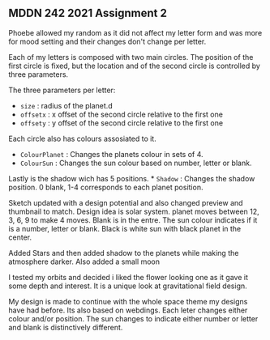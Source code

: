 ## MDDN 242 2021 Assignment 2

Phoebe allowed my random as it did not affect my letter form and was more for mood setting and their changes don't change per letter.

Each of my letters is composed with two main circles. The  position of the first circle is fixed, but the location and of the second circle is controlled by three parameters.

The three parameters per letter:
  * `size` : radius of the planet.d
  * `offsetx` : x offset of the second circle relative to the first one
  * `offsety` : y offset of the second circle relative to the first one

Each circle also has colours assosiated to it.
  * `ColourPlanet` : Changes the planets colour in sets of 4.
  * `ColourSun` : Changes the sun colour based on number, letter or blank.

Lastly is the shadow wich has 5 positions.
	* `Shadow` : Changes the shadow position. 0 blank, 1-4 corresponds to each planet position.

Sketch updated with a design potential and also changed preview and thumbnail to match. Design idea is solar system. planet moves between 12, 3, 6, 9 to make 4 moves. Blank is in the entre.
The sun colour indicates if it is a number, letter or blank. Black is white sun with black planet in the center.

Added Stars and then added shadow to the planets while making the atmosphere darker. Also added a small moon

I tested my orbits and decided i liked the flower looking one as it gave it some depth and interest. It is a unique look at gravitational field design. 

My design is made to continue with the whole space theme my designs have had before. Its also based on webdings. Each leter changes either colour and/or position. The sun changes to indicate either number or letter and blank is distinctively different. 